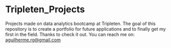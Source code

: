 # Tripleten_Projects
Projects made on data analytics bootcamp at Tripleten. The goal of this repository is to create a portfolio for future applications and to finally get my first in the field. Thanks to check it out. You can reach me on: aguilherme.rg@gmail.com


